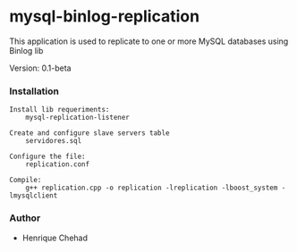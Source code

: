 mysql-binlog-replication
========================


This application is used to replicate to one or more MySQL databases using Binlog lib

Version: 0.1-beta


### Installation


    Install lib requeriments: 
        mysql-replication-listener

    Create and configure slave servers table
        servidores.sql

    Configure the file: 
        replication.conf

    Compile: 
        g++ replication.cpp -o replication -lreplication -lboost_system -lmysqlclient





### Author 
- Henrique Chehad
